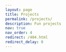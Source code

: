 ```yaml
---
layout: page
title: Projects
permalink: /projects/
description: Fun projects
nav: true
nav_order: 4
redirect: /404.html
redirect_delay: 0
---
```

